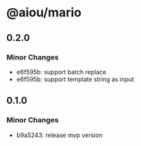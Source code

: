 # @aiou/mario

## 0.2.0

### Minor Changes

- e6f595b: support batch replace
- e6f595b: support template string as input

## 0.1.0

### Minor Changes

- b9a5243: release mvp version
